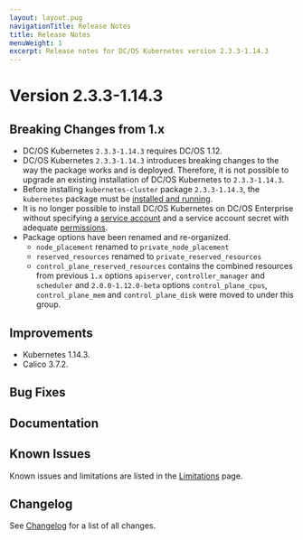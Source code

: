 ```yaml
---
layout: layout.pug
navigationTitle: Release Notes
title: Release Notes
menuWeight: 1
excerpt: Release notes for DC/OS Kubernetes version 2.3.3-1.14.3
---
```


<!-- This source repo for this topic is https://github.com/mesosphere/dcos-kubernetes-cluster -->

# Version 2.3.3-1.14.3

## Breaking Changes from 1.x

* DC/OS Kubernetes `2.3.3-1.14.3` requires DC/OS 1.12.
* DC/OS Kubernetes `2.3.3-1.14.3` introduces breaking changes to the way the package works and is deployed.
  Therefore, it is not possible to upgrade an existing installation of DC/OS Kubernetes to `2.3.3-1.14.3`.
* Before installing `kubernetes-cluster` package `2.3.3-1.14.3`, the `kubernetes` package must be [installed and running](/mesosphere/dcos/services/kubernetes/2.3.3-1.14.3/getting-started/installing-mke/).
* It is no longer possible to install DC/OS Kubernetes on DC/OS Enterprise without specifying a [service account](/mesosphere/dcos/1.12/security/ent/service-auth/) and a service account secret with adequate [permissions](/mesosphere/dcos/1.12/security/ent/perms-reference/).
* Package options have been renamed and re-organized.
  * `node_placement` renamed to `private_node_placement`
  * `reserved_resources` renamed to `private_reserved_resources`
  * `control_plane_reserved_resources` contains the combined resources from previous `1.x` options `apiserver`, `controller_manager` and `scheduler` and `2.0.0-1.12.0-beta` options `control_plane_cpus`, `control_plane_mem` and `control_plane_disk` were moved to under this group.

## Improvements

* Kubernetes 1.14.3.
* Calico 3.7.2.

## Bug Fixes

## Documentation

## Known Issues

Known issues and limitations are listed in the [Limitations](/mesosphere/dcos/services/kubernetes/2.3.3-1.14.3/limitations/) page.

## Changelog

See [Changelog](/mesosphere/dcos/services/kubernetes/2.3.3-1.14.3/changelog) for a list of all changes.
